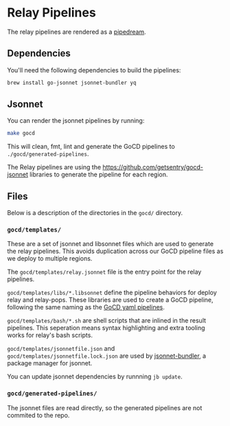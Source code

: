 # Relay Pipelines

The relay pipelines are rendered as a
[pipedream](https://www.notion.so/sentry/Pipedreams-in-GoCD-with-Jsonnet-430f46b87fa14650a80adf6708b088d9).

## Dependencies

You'll need the following dependencies to build the pipelines:

```sh
brew install go-jsonnet jsonnet-bundler yq
```

## Jsonnet

You can render the jsonnet pipelines by running:

```sh
make gocd
```

This will clean, fmt, lint and generate the GoCD pipelines to
`./gocd/generated-pipelines`.

The Relay pipelines are using the https://github.com/getsentry/gocd-jsonnet
libraries to generate the pipeline for each region.

## Files

Below is a description of the directories in the `gocd/` directory.

### `gocd/templates/`

These are a set of jsonnet and libsonnet files which are used
to generate the relay pipelines. This avoids duplication across
our GoCD pipeline files as we deploy to multiple regions.

The `gocd/templates/relay.jsonnet` file is the entry point for the
relay pipelines.

`gocd/templates/libs/*.libsonnet` define the pipeline behaviors for
deploy relay and relay-pops. These libraries are used to create a
GoCD pipeline, following the same naming as the
[GoCD yaml pipelines](https://github.com/tomzo/gocd-yaml-config-plugin#readme).

`gocd/templates/bash/*.sh` are shell scripts that are inlined in the
result pipelines. This seperation means syntax highlighting and
extra tooling works for relay's bash scripts.

`gocd/templates/jsonnetfile.json` and `gocd/templates/jsonnetfile.lock.json`
are used by [jsonnet-bundler](https://github.com/jsonnet-bundler/jsonnet-bundler#readme), a package manager for jsonnet.

You can update jsonnet dependencies by runnning `jb update`.

### `gocd/generated-pipelines/`

The jsonnet files are read directly, so the generated pipelines are not
commited to the repo.
